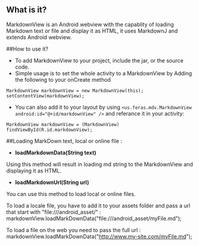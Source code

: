 ## What is it?
MarkdownView is an Android webview with the capablity of loading Markdown text or file and display it as HTML, it uses MarkdownJ and extends Android webview. 

##How to use it? 

- To add MarkdownView to your project, include the jar, or the source code. 
- Simple usage is to set the whole activity to a MarkdownView by Adding the following to your onCreate method

`MarkdownView markdownView = new MarkdownView(this);  
setContentView(markdownView);`
 
- You can also add it to your layout by using `<us.feras.mdv.MarkdownView android:id="@+id/markdownView" />` 
and referance it in your activity: 

`MarkdownView markdownView = (MarkdownView) findViewById(R.id.markdownView);`

##Loading MarkDown text, local or online file : 

- **loadMarkdownData(String text)**

Using this method will result in loading md string to the MarkdownView and displaying it as HTML. 

 
- **loadMarkdownUrl(String url)**

You can use this method to load local or online files. 

To load a locale file, you have to add it to your assets folder and pass a url that start with "file:///android_asset/" : 
markdownView.loadMarkDownData("file:///android_asset/myFile.md");   

To load a file on the web you need to pass the full url :
markdownView.loadMarkDownData("http://www.my-site.com/myFile.md");
